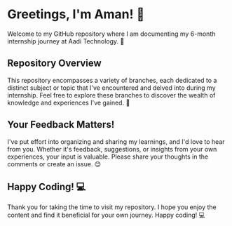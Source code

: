 # Greetings, I'm Aman! 👋

Welcome to my GitHub repository where I am documenting my 6-month internship journey at Aadi Technology. 🚀

## Repository Overview

This repository encompasses a variety of branches, each dedicated to a distinct subject or topic that I've encountered and delved into during my internship. Feel free to explore these branches to discover the wealth of knowledge and experiences I've gained. 🌳

## Your Feedback Matters!

I've put effort into organizing and sharing my learnings, and I'd love to hear from you. Whether it's feedback, suggestions, or insights from your own experiences, your input is valuable. Please share your thoughts in the comments or create an issue. 😊

## Happy Coding! 💻

Thank you for taking the time to visit my repository. I hope you enjoy the content and find it beneficial for your own journey. Happy coding! 💻
